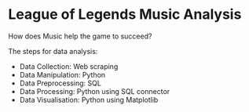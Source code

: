 # League of Legends Music Analysis
How does Music help the game to succeed?


The steps for data analysis:
* Data Collection: Web scraping
* Data Manipulation: Python
* Data Preprocessing: SQL
* Data Processing: Python using SQL connector
* Data Visualisation: Python using Matplotlib
